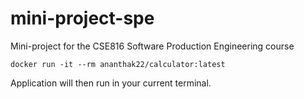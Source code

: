 # mini-project-spe

Mini-project for the CSE816 Software Production Engineering course

```
docker run -it --rm ananthak22/calculator:latest
```

Application will then run in your current terminal.